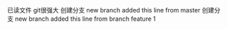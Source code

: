 已读文件 git很强大
创建分支 new branch
added this line from master 
创建分支 new branch 
added this line from branch feature 1
